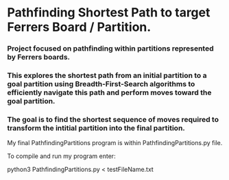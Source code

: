 # Pathfinding Shortest Path to target Ferrers Board / Partition.

### Project focused on pathfinding within partitions represented by Ferrers boards. 
### This explores the shortest path from an initial partition to a goal partition using Breadth-First-Search algorithms to efficiently navigate this path and perform moves toward the goal partition. 
### The goal is to find the shortest sequence of moves required to transform the intitial partition into the final partition. 

My final PathfindingPartitions program is within PathfindingPartitions.py file. 

To compile and run my program enter: 

python3 PathfindingPartitions.py < testFileName.txt 

